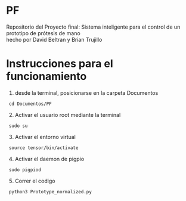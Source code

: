 # PF
Repositorio del Proyecto final: Sistema inteligente para el control de un prototipo de prótesis de mano\
hecho por David Beltran y Brian Trujillo

# Instrucciones para el funcionamiento
1. desde la terminal, posicionarse en la carpeta Documentos
```
 cd Documentos/PF
```
2. Activar el usuario root mediante la terminal
```
 sudo su
```
3. Activar el entorno virtual
```
 source tensor/bin/activate
```
4. Activar el daemon de pigpio
```
 sudo pigpiod
```
5. Correr el codigo 
```
 python3 Prototype_normalized.py
```
